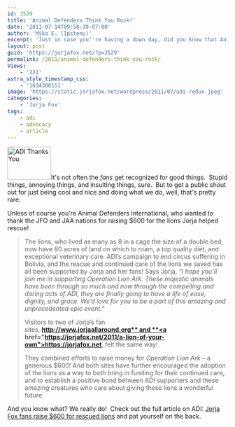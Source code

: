 ```yaml
---
id: 3529
title: 'Animal Defenders Think You Rock!'
date: '2011-07-14T09:58:39-07:00'
author: 'Mika E. (Ipstenu)'
excerpt: 'Just in case you''re having a down day, did you know that Animal Defenders is really thankful for you, the fans?  Yeah, they are!'
layout: post
guid: 'https://jorjafox.net/?p=3529'
permalink: /2011/animal-defenders-think-you-rock/
Views:
    - '221'
astra_style_timestamp_css:
    - '1634300151'
image: 'https://static.jorjafox.net/wordpress/2011/07/adi-redux.jpeg'
categories:
    - 'Jorja Fox'
tags:
    - adi
    - advocacy
    - article
---
```


<img class="alignleft size-thumbnail wp-image-3657" title="ADI Thanks You" src="//static.jorjafox.net/wordpress/2011/07/adi-redux-210x140.jpeg" alt="ADI Thanks You" width="100" height="75" />It's not often the <em>fans</em> get recognized for good things.  Stupid things, annoying things, and insulting things, sure.  But to get a public shout out for just being cool and nice and doing what we do, well, that's pretty rare.

Unless of course you're Animal Defenders International, who wanted to thank the JFO and JAA nations for raising $600 for the lions Jorja helped rescue!
<blockquote>The lions, who lived as many as 8 in a cage the size of a double bed, now have 80 acres of land on which to roam, a top quality diet, and exceptional veterinary care. ADI’s campaign to end circus suffering in Bolivia, and the rescue and continued care of the lions we saved has all been supported by Jorja and her fans!
Says Jorja, <em>“I hope you’ll join me in supporting Operation Lion Ark. These majestic animals have been through so much and now through the compelling and daring acts of ADI, they are finally going to have a life of ease, dignity, and grace. We’d love for you to be a part of this amazing and unprecedented epic event.”</em>

Visitors to two of Jorja’s fan sites, **http://www.jorjaallaround.org** and **<a href="https://jorjafox.net/2011/a-lion-of-your-own">https://jorjafox.net</a>**, felt the same way!

They combined efforts to raise money for <em>Operation Lion Ark</em> – a generous $600! And both sites have further encouraged the adoption of the lions as a way to both bring in funding for their continued care, and to establish a positive bond between ADI supporters and these amazing creatures who care about giving these lions a wonderful future.</blockquote>
And you know what? We really do!  Check out the full article on ADI: <a href="http://www.ad-international.org/take_action/go.php?id=2187&amp;si=95">Jorja Fox fans raise $600 for rescued lions</a> and pat yourself on the back.
